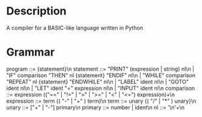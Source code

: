 # Description
A compiler for a BASIC-like language written in Python

# Grammar
program ::= {statement}\n
statement ::= "PRINT" (expression | string) nl\n
    | "IF" comparison "THEN" nl {statement} "ENDIF" nl\n
    | "WHILE" comparison "REPEAT" nl {statement} "ENDWHILE" nl\n
    | "LABEL" ident nl\n
    | "GOTO" ident nl\n
    | "LET" ident "=" expression nl\n
    | "INPUT" ident nl\n
comparison ::= expression (("==" | "!=" | ">" | ">=" | "<" | "<=") expression)+\n
expression ::= term {( "-" | "+" ) term}\n
term ::= unary {( "/" | "*" ) unary}\n
unary ::= ["+" | "-"] primary\n
primary ::= number | ident\n
nl ::= '\n'+\n